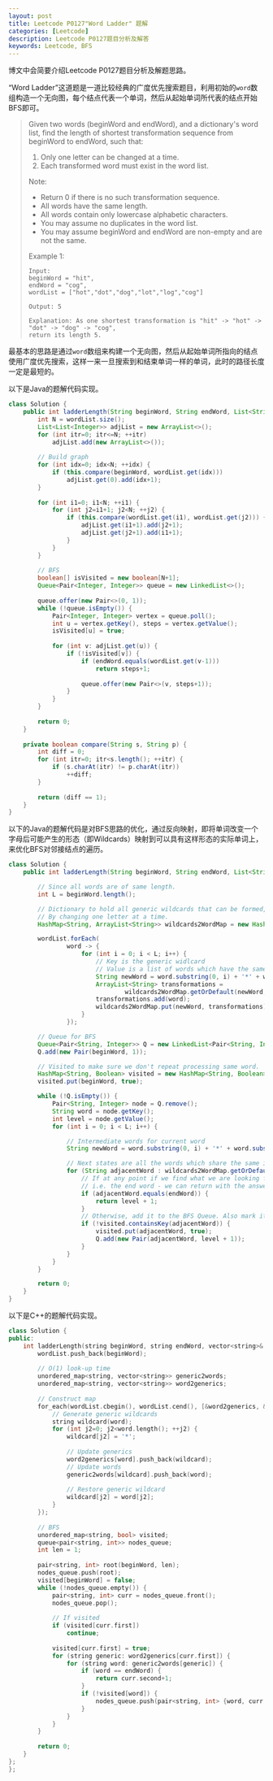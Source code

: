 ```yaml
---
layout: post
title: Leetcode P0127"Word Ladder" 题解
categories: [Leetcode]
description: Leetcode P0127题目分析及解答
keywords: Leetcode, BFS
---
```


博文中会简要介绍Leetcode P0127题目分析及解题思路。

“Word Ladder”这道题是一道比较经典的广度优先搜索题目，利用初始的`word`数组构造一个无向图，每个结点代表一个单词，然后从起始单词所代表的结点开始BFS即可。

> Given two words (beginWord and endWord), and a dictionary's word list, find the length of shortest transformation sequence from beginWord to endWord, such that:
> 
> 1. Only one letter can be changed at a time. 
> 2. Each transformed word must exist in the word list.
> 
> Note:
> 
> - Return 0 if there is no such transformation sequence.
> - All words have the same length.
> - All words contain only lowercase alphabetic characters.
> - You may assume no duplicates in the word list.
> - You may assume beginWord and endWord are non-empty and are not the same.
> 
> Example 1:
> ```
> Input:
> beginWord = "hit",
> endWord = "cog",
> wordList = ["hot","dot","dog","lot","log","cog"]
> 
> Output: 5
> 
> Explanation: As one shortest transformation is "hit" -> "hot" -> "dot" -> "dog" -> "cog",
> return its length 5.
> ```

最基本的思路是通过`word`数组来构建一个无向图，然后从起始单词所指向的结点使用广度优先搜索，这样一来一旦搜索到和结束单词一样的单词，此时的路径长度一定是最短的。

以下是Java的题解代码实现。
```java
class Solution {
    public int ladderLength(String beginWord, String endWord, List<String> wordList) {
        int N = wordList.size();
        List<List<Integer>> adjList = new ArrayList<>();
        for (int itr=0; itr<=N; ++itr) 
            adjList.add(new ArrayList<>());
        
        // Build graph
        for (int idx=0; idx<N; ++idx) {
            if (this.compare(beginWord, wordList.get(idx)))
                adjList.get(0).add(idx+1);
        }
        
        for (int i1=0; i1<N; ++i1) {
            for (int j2=i1+1; j2<N; ++j2) {
                if (this.compare(wordList.get(i1), wordList.get(j2))) {
                    adjList.get(i1+1).add(j2+1);
                    adjList.get(j2+1).add(i1+1);
                }
            }
        }
        
        // BFS
        boolean[] isVisited = new boolean[N+1];
        Queue<Pair<Integer, Integer>> queue = new LinkedList<>();
        
        queue.offer(new Pair<>(0, 1));
        while (!queue.isEmpty()) {
            Pair<Integer, Integer> vertex = queue.poll();
            int u = vertex.getKey(), steps = vertex.getValue();
            isVisited[u] = true;
            
            for (int v: adjList.get(u)) {
                if (!isVisited[v]) {
                    if (endWord.equals(wordList.get(v-1)))
                        return steps+1;
                    
                    queue.offer(new Pair<>(v, steps+1));
                }      
            }
        }
        
        return 0;
    }
    
    private boolean compare(String s, String p) {
        int diff = 0;
        for (int itr=0; itr<s.length(); ++itr) {
            if (s.charAt(itr) != p.charAt(itr))
                ++diff;
        }
        
        return (diff == 1);
    }
}
```

以下的Java的题解代码是对BFS思路的优化，通过反向映射，即将单词改变一个字母后可能产生的形态（即Wildcards）映射到可以具有这样形态的实际单词上，来优化BFS对邻接结点的遍历。
```java
class Solution {
    public int ladderLength(String beginWord, String endWord, List<String> wordList) {

        // Since all words are of same length.
        int L = beginWord.length();

        // Dictionary to hold all generic wildcards that can be formed, from any given word. 
        // By changing one letter at a time.
        HashMap<String, ArrayList<String>> wildcards2WordMap = new HashMap<String, ArrayList<String>>();

        wordList.forEach(
                word -> {
                    for (int i = 0; i < L; i++) {
                        // Key is the generic widlcard
                        // Value is a list of words which have the same intermediate generic word.
                        String newWord = word.substring(0, i) + '*' + word.substring(i + 1, L);
                        ArrayList<String> transformations =
                                wildcards2WordMap.getOrDefault(newWord, new ArrayList<String>());
                        transformations.add(word);
                        wildcards2WordMap.put(newWord, transformations);
                    }
                });

        // Queue for BFS
        Queue<Pair<String, Integer>> Q = new LinkedList<Pair<String, Integer>>();
        Q.add(new Pair(beginWord, 1));

        // Visited to make sure we don't repeat processing same word.
        HashMap<String, Boolean> visited = new HashMap<String, Boolean>();
        visited.put(beginWord, true);

        while (!Q.isEmpty()) {
            Pair<String, Integer> node = Q.remove();
            String word = node.getKey();
            int level = node.getValue();
            for (int i = 0; i < L; i++) {

                // Intermediate words for current word
                String newWord = word.substring(0, i) + '*' + word.substring(i + 1, L);

                // Next states are all the words which share the same intermediate state.
                for (String adjacentWord : wildcards2WordMap.getOrDefault(newWord, new ArrayList<String>())) {
                    // If at any point if we find what we are looking for
                    // i.e. the end word - we can return with the answer.
                    if (adjacentWord.equals(endWord)) {
                        return level + 1;
                    }
                    // Otherwise, add it to the BFS Queue. Also mark it visited
                    if (!visited.containsKey(adjacentWord)) {
                        visited.put(adjacentWord, true);
                        Q.add(new Pair(adjacentWord, level + 1));
                    }
                }
            }
        }

        return 0;
    }
}
```

以下是C++的题解代码实现。
```cpp
class Solution {
public:
    int ladderLength(string beginWord, string endWord, vector<string>& wordList) {
        wordList.push_back(beginWord);
        
        // O(1) look-up time
        unordered_map<string, vector<string>> generic2words;
        unordered_map<string, vector<string>> word2generics;
        
        // Construct map
        for_each(wordList.cbegin(), wordList.cend(), [&word2generics, &generic2words](string word) {
            // Generate generic wildcards
            string wildcard(word);
            for (int j2=0; j2<word.length(); ++j2) {
                wildcard[j2] = '*';
                
                // Update generics
                word2generics[word].push_back(wildcard);
                // Update words
                generic2words[wildcard].push_back(word);
                
                // Restore generic wildcard
                wildcard[j2] = word[j2];
            }
        });
        
        // BFS
        unordered_map<string, bool> visited;
        queue<pair<string, int>> nodes_queue;
        int len = 1;
        
        pair<string, int> root(beginWord, len);
        nodes_queue.push(root);
        visited[beginWord] = false;
        while (!nodes_queue.empty()) {
            pair<string, int> curr = nodes_queue.front();
            nodes_queue.pop();
            
            // If visited
            if (visited[curr.first])
                continue;
            
            visited[curr.first] = true;
            for (string generic: word2generics[curr.first]) {
                for (string word: generic2words[generic]) {
                    if (word == endWord) {
                        return curr.second+1;
                    }
                    if (!visited[word]) {
                        nodes_queue.push(pair<string, int> {word, curr.second+1});
                    }
                }
            }
        }
        
        return 0;
    }
};
};
```